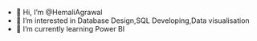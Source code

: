 - 👋 Hi, I’m @HemaliAgrawal
- 👀 I’m interested in Database Design,SQL Developing,Data visualisation
- 🌱 I’m currently learning Power BI


<!---
HemaliAgrawal/HemaliAgrawal is a ✨ special ✨ repository because its `README.md` (this file) appears on your GitHub profile.
You can click the Preview link to take a look at your changes.
--->
